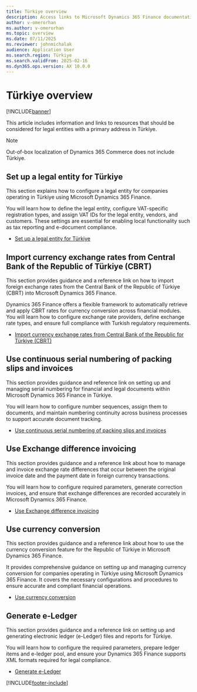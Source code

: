 ```yaml
---
title: Türkiye overview
description: Access links to Microsoft Dynamics 365 Finance documentation resources for Türkiye, including links to resources about features.
author: v-omerorhan
ms.author: v-omerorhan
ms.topic: overview
ms.date: 07/11/2025
ms.reviewer: johnmichalak
audience: Application User
ms.search.region: Türkiye
ms.search.validFrom: 2025-02-16
ms.dyn365.ops.version: AX 10.0.0
---
```


# Türkiye overview

[!INCLUDE[banner](../../includes/banner.md)]

This article includes information and links to resources that should be considered for legal entities with a primary address in Türkiye.

> [!NOTE]
> Out-of-box localization of Dynamics 365 Commerce does not include Türkiye.

## Set up a legal entity for Türkiye

This section explains how to configure a legal entity for companies operating in Türkiye using Microsoft Dynamics 365 Finance. 

You will learn how to define the legal entity, configure VAT-specific registration types, and assign VAT IDs for the legal entity, vendors, and customers. 
These settings are essential for enabling local functionality such as tax reporting and e-document compliance.

- [Set up a legal entity for Türkiye](../../localizations/turkiye/emea-turkiye-set-up-legal-entity.md)

## Import currency exchange rates from Central Bank of the Republic of Türkiye (CBRT)

This section provides guidance and a reference link on how to import foreign exchange rates from the Central Bank of the Republic of Türkiye (CBRT) into Microsoft Dynamics 365 Finance.

Dynamics 365 Finance offers a flexible framework to automatically retrieve and apply CBRT rates for currency conversion across financial modules. 
You will learn how to configure exchange rate providers, define exchange rate types, and ensure full compliance with Turkish regulatory requirements.

- [Import currency exchange rates from Central Bank of the Republic for Türkiye (CBRT)](../../general-ledger/import-currency-exchange-rates.md)

## Use continuous serial numbering of packing slips and invoices

This section provides guidance and reference link on setting up and managing serial numbering for financial and legal documents within Microsoft Dynamics 365 Finance in Türkiye.

You will learn how to configure number sequences, assign them to documents, and maintain numbering continuity across business processes to support accurate document tracking.

- [Use continuous serial numbering of packing slips and invoices](../../localizations/turkiye/emea-tur-serial-numbering.md)

## Use Exchange difference invoicing

This section provides guidance and a reference link about how to manage and invoice exchange rate differences that occur between the original invoice date and the payment date in foreign currency transactions. 

You will learn how to configure required parameters, generate correction invoices, and ensure that exchange differences are recorded accurately in Microsoft Dynamics 365 Finance.

- [Use Exchange difference invoicing](../../localizations/turkiye/emea-tur-exchange-difference-invoicing.md)

## Use currency conversion

This section provides guidance and a reference link about how to use the currency conversion feature for the Republic of Türkiye in Microsoft Dynamics 365 Finance.

It provides comprehensive guidance on setting up and managing currency conversion for companies operating in Türkiye using Microsoft Dynamics 365 Finance. 
It covers the necessary configurations and procedures to ensure accurate and compliant financial operations.

- [Use currency conversion](../../localizations/turkiye/emea-tur-currency-conversion.md)

## Generate e-Ledger

This section provides guidance and a reference link on setting up and generating electronic ledger (e-Ledger) files and reports for Türkiye.

You will learn how to configure the required parameters, prepare ledger items and e-ledger pool, and ensure your Dynamics 365 Finance supports XML formats required for legal compliance.

- [Generate e-Ledger](../../localizations/turkiye/emea-tur-e-ledger.md)




\[!INCLUDE[footer-include](https://github.com/MicrosoftDocs/Dynamics-365-Operations/blob/main/articles/includes/footer-banner.md)\]
